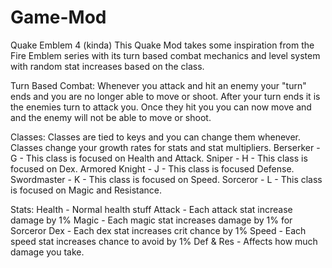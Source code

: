 # Game-Mod
Quake Emblem 4 (kinda)
This Quake Mod takes some inspiration from the Fire Emblem series with its turn based combat mechanics and level system with random stat increases based on the class.

Turn Based Combat:
Whenever you attack and hit an enemy your "turn" ends and you are no longer able to move or shoot.
After your turn ends it is the enemies turn to attack you. Once they hit you you can now move and and the enemy will not be able to move or shoot.

Classes:
Classes are tied to keys and you can change them whenever. Classes change your growth rates for stats and stat multipliers.
Berserker - G - This class is focused on Health and Attack.
Sniper - H - This class is focused on Dex.
Armored Knight - J - This class is focused Defense.
Swordmaster - K - This class is focused on Speed.
Sorceror - L - This class is focused on Magic and Resistance.

Stats:
Health - Normal health stuff
Attack - Each attack stat increase damage by 1%
Magic - Each magic stat increases damage by 1% for Sorceror
Dex - Each dex stat increases crit chance by 1%
Speed - Each speed stat increases chance to avoid by 1%
Def & Res - Affects how much damage you take.
